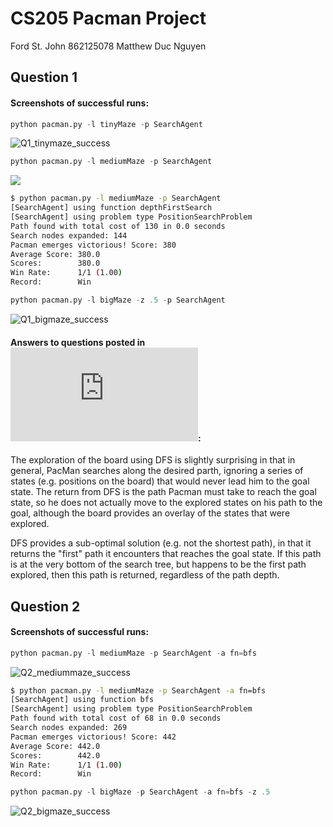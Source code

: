 # CS205 Pacman Project
Ford St. John 862125078
Matthew Duc Nguyen

## Question 1
#### Screenshots of successful runs:
```python
python pacman.py -l tinyMaze -p SearchAgent
```
![Q1_tinymaze_success](https://user-images.githubusercontent.com/11414055/138003625-cc982f44-3af3-443b-a755-cea5e05249af.png)
```python
python pacman.py -l mediumMaze -p SearchAgent
```
![](https://user-images.githubusercontent.com/11414055/138004166-03f9bafc-165d-4180-8d42-380ad06d5925.png)
```bash
$ python pacman.py -l mediumMaze -p SearchAgent
[SearchAgent] using function depthFirstSearch
[SearchAgent] using problem type PositionSearchProblem
Path found with total cost of 130 in 0.0 seconds
Search nodes expanded: 144
Pacman emerges victorious! Score: 380
Average Score: 380.0     
Scores:        380.0     
Win Rate:      1/1 (1.00)
Record:        Win  
```
```python
python pacman.py -l bigMaze -z .5 -p SearchAgent
```
![Q1_bigmaze_success](https://user-images.githubusercontent.com/11414055/138004726-fd081c22-98a3-47ec-afe6-f932f5084540.png)
#### Answers to questions posted in ![Question 1](http://ai.berkeley.edu/search.html#Q1):
The exploration of the board using DFS is slightly surprising in that in general, PacMan searches along the desired parth, ignoring a series of states (e.g. positions on the board) that would never lead him to the goal state.  The return from DFS is the path Pacman must take to reach the goal state, so he does not actually move to the explored states on his path to the goal, although the board provides an overlay of the states that were explored.

DFS provides a sub-optimal solution (e.g. not the shortest path), in that it returns the "first" path it encounters that reaches the goal state.  If this path is at the very bottom of the search tree, but happens to be the first path explored, then this path is returned, regardless of the path depth. 

## Question 2
#### Screenshots of successful runs:
```python
python pacman.py -l mediumMaze -p SearchAgent -a fn=bfs
```
![Q2_mediummaze_success](https://user-images.githubusercontent.com/11414055/138005250-bc1097b9-b5d6-40ef-af6c-342890d63b8b.png)
```bash
$ python pacman.py -l mediumMaze -p SearchAgent -a fn=bfs
[SearchAgent] using function bfs
[SearchAgent] using problem type PositionSearchProblem
Path found with total cost of 68 in 0.0 seconds
Search nodes expanded: 269
Pacman emerges victorious! Score: 442
Average Score: 442.0     
Scores:        442.0     
Win Rate:      1/1 (1.00)
Record:        Win     
```
```python
python pacman.py -l bigMaze -p SearchAgent -a fn=bfs -z .5
```
![Q2_bigmaze_success](https://user-images.githubusercontent.com/11414055/138005394-d79821e8-9f27-400d-b7a9-4bb9fcd20dee.png)
